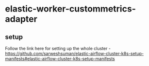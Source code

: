 # elastic-worker-custommetrics-adapter

## setup

Follow the link here for setting up the whole cluster - https://github.com/sarweshsuman/elastic-airflow-cluster-k8s-setup-manifests#elastic-airflow-cluster-k8s-setup-manifests
